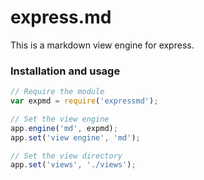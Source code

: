 # express.md

This is a markdown view engine for express.

### Installation and usage
```javascript
// Require the module
var expmd = require('expressmd');

// Set the view engine
app.engine('md', expmd);
app.set('view engine', 'md');

// Set the view directory
app.set('views', './views');
```
